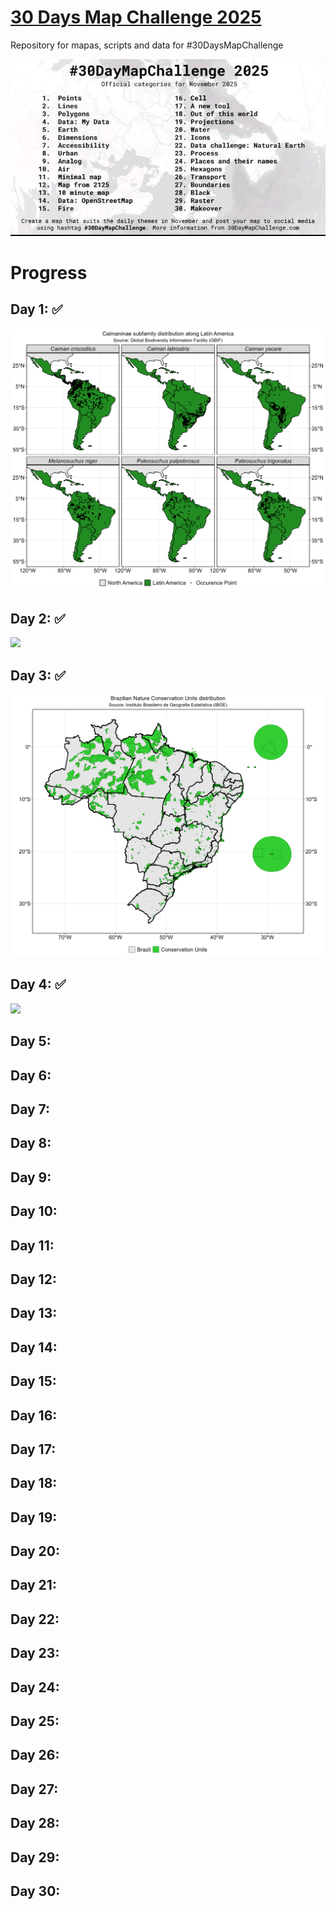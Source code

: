 # [30 Days Map Challenge 2025](https://30daymapchallenge.com) 
Repository for mapas, scripts and data for #30DaysMapChallenge

![](figures/figure1.jpeg)

# Progress

## Day 1: ✅
  
![](mapas/map_day1.png)

## Day 2: ✅

![](mapas/map_day2.png)
  
## Day 3: ✅

![](mapas/map_day3.png)

## Day 4: ✅

![](mapas/map_day4.png)

## Day 5:
## Day 6:
## Day 7:
## Day 8:
## Day 9:
## Day 10:
## Day 11:
## Day 12:
## Day 13:
## Day 14:
## Day 15:
## Day 16:
## Day 17:
## Day 18:
## Day 19:
## Day 20:
## Day 21:
## Day 22:
## Day 23:
## Day 24:
## Day 25:
## Day 26:
## Day 27:
## Day 28:
## Day 29:
## Day 30:
